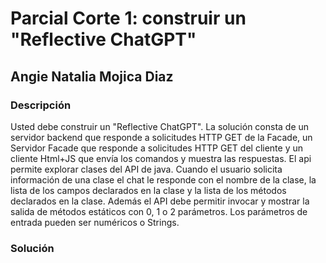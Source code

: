 # Parcial Corte 1: construir un "Reflective ChatGPT"
## Angie Natalia Mojica Diaz

### Descripción

Usted debe construir un "Reflective ChatGPT". La solución consta de un servidor backend que responde a solicitudes HTTP GET de la Facade, un Servidor Facade que responde a solicitudes HTTP GET del cliente  y un cliente Html+JS que envía los comandos y muestra las respuestas. El api permite explorar clases del API de java. Cuando el usuario solicita información de una clase el chat le responde con el nombre de la clase, la lista de los campos declarados en la clase y la lista de los métodos declarados en la clase. Además el API debe permitir invocar y mostrar la salida de métodos estáticos con 0, 1 o 2 parámetros. Los parámetros de entrada pueden ser numéricos o Strings.

### Solución

